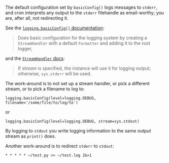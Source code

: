 The default configuration set by `basicConfig()` logs messages to `stderr`, and cron interprets any output to the `stderr` filehandle as email-worthy; you are, after all, not redirecting it.

See the [`logging.basicConfig()` documentation](http://docs.python.org/2/library/logging.html#logging.basicConfig):

> Does basic configuration for the logging system by creating a `StreamHandler` with a default `Formatter` and adding it to the root logger,

and the [`StreamHandler` docs](http://docs.python.org/2/library/logging.handlers.html#logging.StreamHandler):

> If *stream* is specified, the instance will use it for logging output; otherwise, `sys.stderr` will be used.

The work-around is to not set up a stream handler, or pick a different stream, or to pick a filename to log to:

    logging.basicConfig(level=logging.DEBUG, filename='/some/file/to/log/to')

or

    logging.basicConfig(level=logging.DEBUG, stream=sys.stdout)

By logging to `stdout` you write logging information to the same output stream as `print()` does.

Another work-around is to redirect `stderr` to `stdout`:

    * * * * * ~/test.py >> ~/test.log 2&>1
